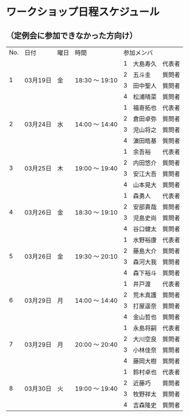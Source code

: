# ワークショップ日程スケジュール
## （定例会に参加できなかった方向け）

<table>
	<tr>
		<td>No.</td>
		<td>日付</td>
		<td>曜日</td>
		<td>時間</td>
		<td colspan="3">参加メンバ</td>
	</tr>
	<tr>
		<td rowspan="4">1</td>
		<td rowspan="4">03月19日</td>
		<td rowspan="4">金</td>
		<td rowspan="4">18:30 ～ 19:10</td>
		<td>1</td>
		<td>大島寿久</td>
		<td>代表者</td>
	</tr>
	<tr>
		<td>2</td>
		<td>五斗圭</td>
		<td>質問者</td>
	</tr>
	<tr>
		<td>3</td>
		<td>田中聖人</td>
		<td>質問者</td>
	</tr>
	<tr>
		<td>4</td>
		<td>松浦晴菜</td>
		<td>質問者</td>
	</tr>
	<tr>
		<td rowspan="4">2</td>
		<td rowspan="4">03月24日</td>
		<td rowspan="4">水</td>
		<td rowspan="4">14:00 ～ 14:40</td>
		<td>1</td>
		<td>福嵜拓也</td>
		<td>代表者</td>
	</tr>
	<tr>
		<td>2</td>
		<td>倉田卓弥</td>
		<td>質問者</td>
	</tr>
	<tr>
		<td>3</td>
		<td>児山将之</td>
		<td>質問者</td>
	</tr>
	<tr>
		<td>4</td>
		<td>濵田皓基</td>
		<td>質問者</td>
	</tr>
	<tr>
		<td rowspan="4">3</td>
		<td rowspan="4">03月25日</td>
		<td rowspan="4">木</td>
		<td rowspan="4">19:00 ～ 19:40</td>
		<td>1</td>
		<td>余吾裕</td>
		<td>代表者</td>
	</tr>
	<tr>
		<td>2</td>
		<td>内田悠介</td>
		<td>質問者</td>
	</tr>
	<tr>
		<td>3</td>
		<td>安江大吾</td>
		<td>質問者</td>
	</tr>
	<tr>
		<td>4</td>
		<td>山本晃大</td>
		<td>質問者</td>
	</tr>
	<tr>
		<td rowspan="4">4</td>
		<td rowspan="4">03月26日</td>
		<td rowspan="4">金</td>
		<td rowspan="4">18:30 ～ 19:10</td>
		<td>1</td>
		<td>森勇人</td>
		<td>代表者</td>
	</tr>
	<tr>
		<td>2</td>
		<td>安部貴哉</td>
		<td>質問者</td>
	</tr>
	<tr>
		<td>3</td>
		<td>児島史尚</td>
		<td>質問者</td>
	</tr>
	<tr>
		<td>4</td>
		<td>谷口健太</td>
		<td>質問者</td>
	</tr>
	<tr>
		<td rowspan="4">5</td>
		<td rowspan="4">03月26日</td>
		<td rowspan="4">金</td>
		<td rowspan="4">19:30 ～ 20:10</td>
		<td>1</td>
		<td>水野裕康</td>
		<td>代表者</td>
	</tr>
	<tr>
		<td>2</td>
		<td>藤島大介</td>
		<td>質問者</td>
	</tr>
	<tr>
		<td>3</td>
		<td>森河大我</td>
		<td>質問者</td>
	</tr>
	<tr>
		<td>4</td>
		<td>森下裕斗</td>
		<td>質問者</td>
	</tr>
	<tr>
		<td rowspan="4">6</td>
		<td rowspan="4">03月29日</td>
		<td rowspan="4">月</td>
		<td rowspan="4">14:00 ～ 14:40</td>
		<td>1</td>
		<td>井戸渡</td>
		<td>代表者</td>
	</tr>
	<tr>
		<td>2</td>
		<td>荒木真護</td>
		<td>質問者</td>
	</tr>
	<tr>
		<td>3</td>
		<td>打屋遥奈</td>
		<td>質問者</td>
	</tr>
	<tr>
		<td>4</td>
		<td>金山哲也</td>
		<td>質問者</td>
	</tr>
	<tr>
		<td rowspan="4">7</td>
		<td rowspan="4">03月29日</td>
		<td rowspan="4">月</td>
		<td rowspan="4">20:00 ～ 20:40</td>
		<td>1</td>
		<td>永島将嗣</td>
		<td>代表者</td>
	</tr>
	<tr>
		<td>2</td>
		<td>大川空良</td>
		<td>質問者</td>
	</tr>
	<tr>
		<td>3</td>
		<td>小林佳奈</td>
		<td>質問者</td>
	</tr>
	<tr>
		<td>4</td>
		<td>藤岡大樹</td>
		<td>質問者</td>
	</tr>
	<tr>
		<td rowspan="4">8</td>
		<td rowspan="4">03月30日</td>
		<td rowspan="4">火</td>
		<td rowspan="4">19:00 ～ 19:40</td>
		<td>1</td>
		<td>鈴村卓也</td>
		<td>代表者</td>
	</tr>
	<tr>
		<td>2</td>
		<td>近藤巧</td>
		<td>質問者</td>
	</tr>
	<tr>
		<td>3</td>
		<td>牧野祥太</td>
		<td>質問者</td>
	</tr>
	<tr>
		<td>4</td>
		<td>吉森隆史</td>
		<td>質問者</td>
	</tr>
</table>

